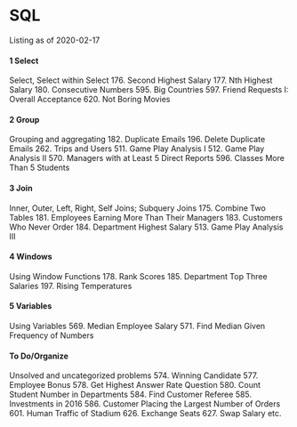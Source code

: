 # SQL
Listing as of 2020-02-17

#### 1 Select
Select, Select within Select
176. Second Highest Salary
177. Nth Highest Salary
180. Consecutive Numbers
595. Big Countries
597. Friend Requests I: Overall Acceptance
620. Not Boring Movies

#### 2 Group
Grouping and aggregating
182. Duplicate Emails
196. Delete Duplicate Emails
262. Trips and Users
511. Game Play Analysis I
512. Game Play Analysis II
570. Managers with at Least 5 Direct Reports
596. Classes More Than 5 Students

#### 3 Join
Inner, Outer, Left, Right, Self Joins; Subquery Joins
175. Combine Two Tables
181. Employees Earning More Than Their Managers
183. Customers Who Never Order
184. Department Highest Salary
513. Game Play Analysis III

#### 4 Windows
Using Window Functions
178. Rank Scores
185. Department Top Three Salaries
197. Rising Temperatures

#### 5 Variables
Using Variables
569. Median Employee Salary
571. Find Median Given Frequency of Numbers




#### To Do/Organize
Unsolved and uncategorized problems
574. Winning Candidate
577. Employee Bonus
578. Get Highest Answer Rate Question
580. Count Student Number in Departments
584. Find Customer Referee
585. Investments in 2016
586. Customer Placing the Largest Number of Orders
601. Human Traffic of Stadium
626. Exchange Seats
627. Swap Salary
etc.
